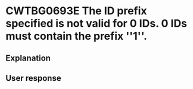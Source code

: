 # CWTBG0693E The ID prefix specified is not valid for 0 IDs. 0 IDs must contain the prefix ''1''.

## Explanation

## User response